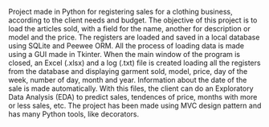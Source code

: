 Project made in Python for registering sales for a clothing business, according to the client needs and budget. The objective of this project is to load the articles sold, with a field for the name, another for description or model and the price. The registers are loaded and saved in a local database using SQLite and Peewee ORM. All the process of loading data is made using a GUI made in Tkinter. When the main window of the program is closed, an Excel (.xlsx) and a log (.txt) file is created loading all the registers from the database and displaying garment sold, model, price, day of the week, number of day, month and year. Information about the date of the sale is made automatically. With this files, the client can do an Exploratory Data Analysis (EDA) to predict sales, tendences of price, months with more or less sales, etc. The project has been made using MVC design pattern and has many Python tools, like decorators. 
